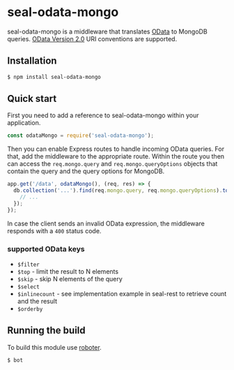# seal-odata-mongo

seal-odata-mongo is a middleware that translates [OData](http://www.odata.org/) to MongoDB queries. [OData Version 2.0](http://www.odata.org/documentation/odata-version-2-0/uri-conventions/) URI conventions are supported.

## Installation

```bash
$ npm install seal-odata-mongo
```

## Quick start

First you need to add a reference to seal-odata-mongo within your application.

```javascript
const odataMongo = require('seal-odata-mongo');
```

Then you can enable Express routes to handle incoming OData queries. For that, add the middleware to the appropriate route. Within the route you then can access the `req.mongo.query` and `req.mongo.queryOptions` objects that contain the query and the query options for MongoDB.

```javascript
app.get('/data', odataMongo(), (req, res) => {
  db.collection('...').find(req.mongo.query, req.mongo.queryOptions).toArray((err, docs) => {
    // ...
  });
});
```

In case the client sends an invalid OData expression, the middleware responds with a `400` status code.

### supported OData keys

* `$filter`
* `$top` - limit the result to N elements
* `$skip` - skip N elements of the query
* `$select`
* `$inlinecount` - see implementation example in seal-rest to retrieve count and the result
* `$orderby`

## Running the build

To build this module use [roboter](https://www.npmjs.com/package/roboter).

```bash
$ bot
```
